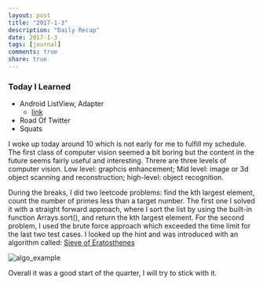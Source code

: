 ```yaml
---
layout: post
title: "2017-1-3"
description: "Daily Recap"
date: 2017-1-3
tags: [journal]
comments: true
share: true
---
```


### Today I Learned

* Android ListView, Adapter
  * [link](https://guides.codepath.com/android/Using-an-ArrayAdapter-with-ListView)
* Road Of Twitter 
* Squats 

I woke up today around 10 which is not early for me to fulfill my schedule. The first 
class of computer vision seemed a bit boring but the content in the future seems fairly useful 
and interesting. Threre are three levels of computer vision. Low level: graphcis enhancement;
Mid level: image or 3d object scanning and reconstruction; high-level: object recognition.

During the breaks, I did two leetcode problems: find the kth largest element, count the number of primes 
less than a target number. The first one I solved it with a straight forward approach, where I sort the list 
by using the built-in function Arrays.sort(), and return the kth largest element. For the second problem, 
I used the brute force approach which exceeded the time limit for the last two test cases. I looked up the hint 
and was introduced with an algorithm called: [Sieve of Eratosthenes](http://en.wikipedia.org/wiki/Sieve_of_Eratosthenes)

![algo_example](https://leetcode.com/static/images/solutions/Sieve_of_Eratosthenes_animation.gif)

Overall it was a good start of the quarter, I will try to stick with it.


